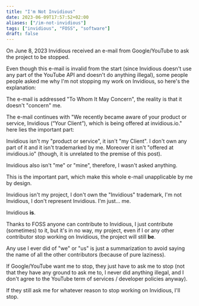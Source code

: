 ```yaml
---
title: "I'm Not Invidious"
date: 2023-06-09T17:57:52+02:00
aliases: ["/im-not-invidious"]
tags: ["invidious", "FOSS", "software"]
draft: false
---
```


On June 8, 2023 Invidious received an e-mail from Google/YouTube to ask the project to be stopped.

Even though this e-mail is invalid from the start (since Invidious doesn't use any part of the YouTube API and doesn't do anything illegal), some people people asked me why I'm not stopping my work on Invidious, so here's the explanation:

The e-mail is addressed "To Whom It May Concern", the reality is that it doesn't "concern" me.

The e-mail continues with "We recently became aware of your product or service, Invidious (“Your Client”), which is being offered at invidious.io." here lies the important part:

Invidious isn't my "product or service", it isn't "my Client". I don't own any part of it and it isn't trademarked by me. Moreover it isn't "offered at invidious.io" (though, it is unrelated to the premise of this post). 

Invidious also isn't "me" or "mine", therefore, I wasn't asked anything.

This is the important part, which make this whole e-mail unapplicable by me by design.

Invidious isn't my project, I don't own the "Invidious" trademark, I'm not Invidious, I don't represent Invidious. I'm just... me.

Invidious **is**.

Thanks to FOSS anyone can contribute to Invidious, I just contribute (sometimes) to it, but it's in no way, my project, even if I or any other contributor stop working on Invidious, the project will still **be**.

Any use I ever did of "we" or "us" is just a summarization to avoid saying the name of all the other contributors (because of pure laziness).

If Google/YouTube want me to stop, they just have to ask me to stop (not that they have any ground to ask me to, I never did anything illegal, and I don't agree to the YouTube term of services / developer policies anyway).

If they still ask me for whatever reason to stop working on Invidious, I'll stop.
